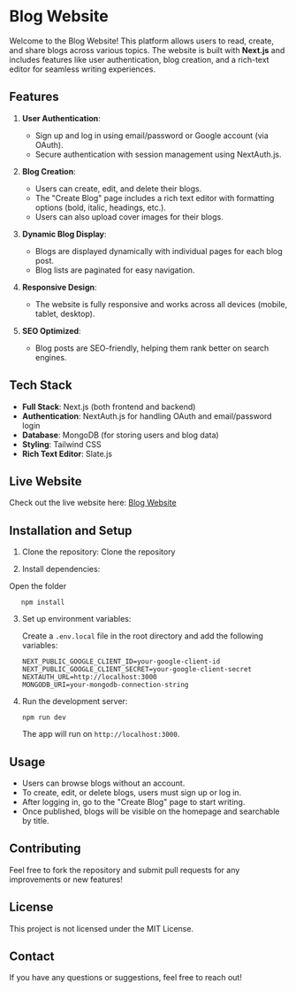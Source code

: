 # Blog Website

Welcome to the Blog Website! This platform allows users to read, create, and share blogs across various topics. The website is built with **Next.js** and includes features like user authentication, blog creation, and a rich-text editor for seamless writing experiences.

## Features

1. **User Authentication**:
   - Sign up and log in using email/password or Google account (via OAuth).
   - Secure authentication with session management using NextAuth.js.
   
2. **Blog Creation**:
   - Users can create, edit, and delete their blogs.
   - The "Create Blog" page includes a rich text editor with formatting options (bold, italic, headings, etc.).
   - Users can also upload cover images for their blogs.

3. **Dynamic Blog Display**:
   - Blogs are displayed dynamically with individual pages for each blog post.
   - Blog lists are paginated for easy navigation.

4. **Responsive Design**:
   - The website is fully responsive and works across all devices (mobile, tablet, desktop).

5. **SEO Optimized**:
   - Blog posts are SEO-friendly, helping them rank better on search engines.

## Tech Stack

- **Full Stack**: Next.js (both frontend and backend)
- **Authentication**: NextAuth.js for handling OAuth and email/password login
- **Database**: MongoDB (for storing users and blog data)
- **Styling**: Tailwind CSS
- **Rich Text Editor**: Slate.js

## Live Website

Check out the live website here: [Blog Website](https://blogging-one-omega.vercel.app/)

## Installation and Setup

1. Clone the repository:
  Clone the repository 

2. Install dependencies:

  Open the folder
   ```
      npm install
   ```

3. Set up environment variables:

   Create a `.env.local` file in the root directory and add the following variables:

   ```
   NEXT_PUBLIC_GOOGLE_CLIENT_ID=your-google-client-id
   NEXT_PUBLIC_GOOGLE_CLIENT_SECRET=your-google-client-secret
   NEXTAUTH_URL=http://localhost:3000
   MONGODB_URI=your-mongodb-connection-string
   ```

4. Run the development server:

   ```
   npm run dev
   ```

   The app will run on `http://localhost:3000`.

## Usage

- Users can browse blogs without an account.
- To create, edit, or delete blogs, users must sign up or log in.
- After logging in, go to the "Create Blog" page to start writing.
- Once published, blogs will be visible on the homepage and searchable by title.

## Contributing

Feel free to fork the repository and submit pull requests for any improvements or new features!

## License

This project is not licensed under the MIT License.

## Contact

If you have any questions or suggestions, feel free to reach out!
